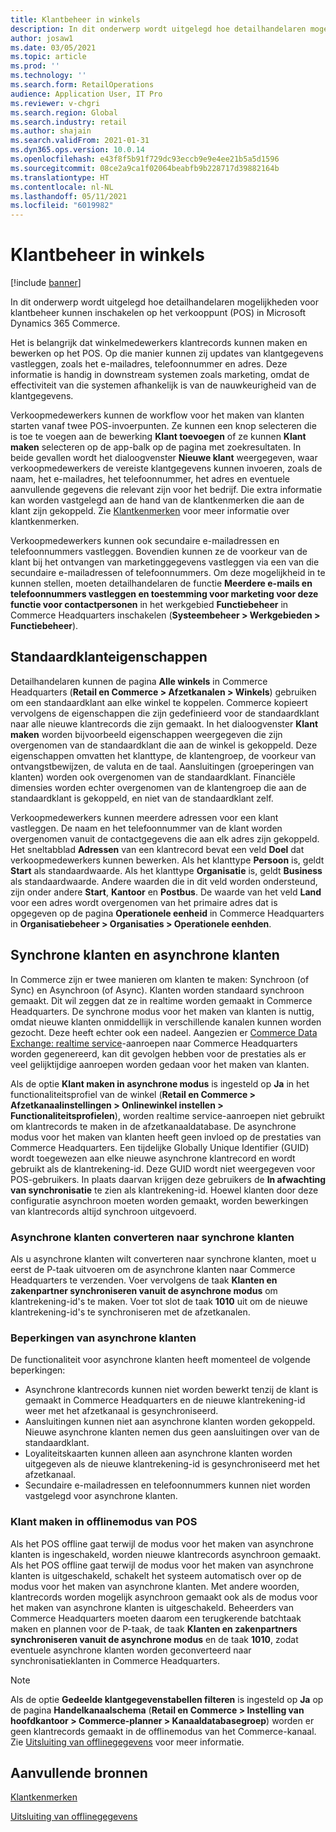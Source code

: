 ```yaml
---
title: Klantbeheer in winkels
description: In dit onderwerp wordt uitgelegd hoe detailhandelaren mogelijkheden voor klantbeheer kunnen inschakelen op het verkooppunt (POS) in Microsoft Dynamics 365 Commerce.
author: josaw1
ms.date: 03/05/2021
ms.topic: article
ms.prod: ''
ms.technology: ''
ms.search.form: RetailOperations
audience: Application User, IT Pro
ms.reviewer: v-chgri
ms.search.region: Global
ms.search.industry: retail
ms.author: shajain
ms.search.validFrom: 2021-01-31
ms.dyn365.ops.version: 10.0.14
ms.openlocfilehash: e43f8f5b91f729dc93eccb9e9e4ee21b5a5d1596
ms.sourcegitcommit: 08ce2a9ca1f02064beabfb9b228717d39882164b
ms.translationtype: HT
ms.contentlocale: nl-NL
ms.lasthandoff: 05/11/2021
ms.locfileid: "6019982"
---
```

# <a name="customer-management-in-stores"></a>Klantbeheer in winkels

[!include [banner](includes/banner.md)]

In dit onderwerp wordt uitgelegd hoe detailhandelaren mogelijkheden voor klantbeheer kunnen inschakelen op het verkooppunt (POS) in Microsoft Dynamics 365 Commerce.

Het is belangrijk dat winkelmedewerkers klantrecords kunnen maken en bewerken op het POS. Op die manier kunnen zij updates van klantgegevens vastleggen, zoals het e-mailadres, telefoonnummer en adres. Deze informatie is handig in downstream systemen zoals marketing, omdat de effectiviteit van die systemen afhankelijk is van de nauwkeurigheid van de klantgegevens.

Verkoopmedewerkers kunnen de workflow voor het maken van klanten starten vanaf twee POS-invoerpunten. Ze kunnen een knop selecteren die is toe te voegen aan de bewerking **Klant toevoegen** of ze kunnen **Klant maken** selecteren op de app-balk op de pagina met zoekresultaten. In beide gevallen wordt het dialoogvenster **Nieuwe klant** weergegeven, waar verkoopmedewerkers de vereiste klantgegevens kunnen invoeren, zoals de naam, het e-mailadres, het telefoonnummer, het adres en eventuele aanvullende gegevens die relevant zijn voor het bedrijf. Die extra informatie kan worden vastgelegd aan de hand van de klantkenmerken die aan de klant zijn gekoppeld. Zie [Klantkenmerken](dev-itpro/customer-attributes.md) voor meer informatie over klantkenmerken.

Verkoopmedewerkers kunnen ook secundaire e-mailadressen en telefoonnummers vastleggen. Bovendien kunnen ze de voorkeur van de klant bij het ontvangen van marketinggegevens vastleggen via een van die secundaire e-mailadressen of telefoonnummers. Om deze mogelijkheid in te kunnen stellen, moeten detailhandelaren de functie **Meerdere e-mails en telefoonnummers vastleggen en toestemming voor marketing voor deze functie voor contactpersonen** in het werkgebied **Functiebeheer** in Commerce Headquarters inschakelen (**Systeembeheer \> Werkgebieden \> Functiebeheer**).

## <a name="default-customer-properties"></a>Standaardklanteigenschappen

Detailhandelaren kunnen de pagina **Alle winkels** in Commerce Headquarters (**Retail en Commerce \> Afzetkanalen \> Winkels**) gebruiken om een standaardklant aan elke winkel te koppelen. Commerce kopieert vervolgens de eigenschappen die zijn gedefinieerd voor de standaardklant naar alle nieuwe klantrecords die zijn gemaakt. In het dialoogvenster **Klant maken** worden bijvoorbeeld eigenschappen weergegeven die zijn overgenomen van de standaardklant die aan de winkel is gekoppeld. Deze eigenschappen omvatten het klanttype, de klantengroep, de voorkeur van ontvangstbewijzen, de valuta en de taal. Aansluitingen (groeperingen van klanten) worden ook overgenomen van de standaardklant. Financiële dimensies worden echter overgenomen van de klantengroep die aan de standaardklant is gekoppeld, en niet van de standaardklant zelf.

Verkoopmedewerkers kunnen meerdere adressen voor een klant vastleggen. De naam en het telefoonnummer van de klant worden overgenomen vanuit de contactgegevens die aan elk adres zijn gekoppeld. Het sneltabblad **Adressen** van een klantrecord bevat een veld **Doel** dat verkoopmedewerkers kunnen bewerken. Als het klanttype **Persoon** is, geldt **Start** als standaardwaarde. Als het klanttype **Organisatie** is, geldt **Business** als standaardwaarde. Andere waarden die in dit veld worden ondersteund, zijn onder andere **Start**, **Kantoor** en **Postbus**. De waarde van het veld **Land** voor een adres wordt overgenomen van het primaire adres dat is opgegeven op de pagina **Operationele eenheid** in Commerce Headquarters in **Organisatiebeheer \> Organisaties \> Operationele eenhden**.

## <a name="sync-customers-and-async-customers"></a>Synchrone klanten en asynchrone klanten

In Commerce zijn er twee manieren om klanten te maken: Synchroon (of Sync) en Asynchroon (of Async). Klanten worden standaard synchroon gemaakt. Dit wil zeggen dat ze in realtime worden gemaakt in Commerce Headquarters. De synchrone modus voor het maken van klanten is nuttig, omdat nieuwe klanten onmiddellijk in verschillende kanalen kunnen worden gezocht. Deze heeft echter ook een nadeel. Aangezien er [Commerce Data Exchange: realtime service](dev-itpro/define-retail-channel-communications-cdx.md#realtime-service)-aanroepen naar Commerce Headquarters worden gegenereerd, kan dit gevolgen hebben voor de prestaties als er veel gelijktijdige aanroepen worden gedaan voor het maken van klanten.

Als de optie **Klant maken in asynchrone modus** is ingesteld op **Ja** in het functionaliteitsprofiel van de winkel (**Retail en Commerce \> Afzetkanaalinstellingen \> Onlinewinkel instellen \> Functionaliteitsprofielen**), worden realtime service-aanroepen niet gebruikt om klantrecords te maken in de afzetkanaaldatabase. De asynchrone modus voor het maken van klanten heeft geen invloed op de prestaties van Commerce Headquarters. Een tijdelijke Globally Unique Identifier (GUID) wordt toegewezen aan elke nieuwe asynchrone klantrecord en wordt gebruikt als de klantrekening-id. Deze GUID wordt niet weergegeven voor POS-gebruikers. In plaats daarvan krijgen deze gebruikers de **In afwachting van synchronisatie** te zien als klantrekening-id. Hoewel klanten door deze configuratie asynchroon moeten worden gemaakt, worden bewerkingen van klantrecords altijd synchroon uitgevoerd.

### <a name="convert-async-customers-to-sync-customers"></a>Asynchrone klanten converteren naar synchrone klanten

Als u asynchrone klanten wilt converteren naar synchrone klanten, moet u eerst de P-taak uitvoeren om de asynchrone klanten naar Commerce Headquarters te verzenden. Voer vervolgens de taak **Klanten en zakenpartner synchroniseren vanuit de asynchrone modus** om klantrekening-id's te maken. Voer tot slot de taak **1010** uit om de nieuwe klantrekening-id's te synchroniseren met de afzetkanalen.

### <a name="async-customer-limitations"></a>Beperkingen van asynchrone klanten

De functionaliteit voor asynchrone klanten heeft momenteel de volgende beperkingen:

- Asynchrone klantrecords kunnen niet worden bewerkt tenzij de klant is gemaakt in Commerce Headquarters en de nieuwe klantrekening-id weer met het afzetkanaal is gesynchroniseerd.
- Aansluitingen kunnen niet aan asynchrone klanten worden gekoppeld. Nieuwe asynchrone klanten nemen dus geen aansluitingen over van de standaardklant.
- Loyaliteitskaarten kunnen alleen aan asynchrone klanten worden uitgegeven als de nieuwe klantrekening-id is gesynchroniseerd met het afzetkanaal.
- Secundaire e-mailadressen en telefoonnummers kunnen niet worden vastgelegd voor asynchrone klanten.

### <a name="customer-creation-in-pos-offline-mode"></a>Klant maken in offlinemodus van POS

Als het POS offline gaat terwijl de modus voor het maken van asynchrone klanten is ingeschakeld, worden nieuwe klantrecords asynchroon gemaakt. Als het POS offline gaat terwijl de modus voor het maken van asynchrone klanten is uitgeschakeld, schakelt het systeem automatisch over op de modus voor het maken van asynchrone klanten. Met andere woorden, klantrecords worden mogelijk asynchroon gemaakt ook als de modus voor het maken van asynchrone klanten is uitgeschakeld. Beheerders van Commerce Headquarters moeten daarom een terugkerende batchtaak maken en plannen voor de P-taak, de taak **Klanten en zakenpartners synchroniseren vanuit de asynchrone modus** en de taak **1010**, zodat eventuele asynchrone klanten worden geconverteerd naar synchronisatieklanten in Commerce Headquarters.

> [!NOTE]
> Als de optie **Gedeelde klantgegevenstabellen filteren** is ingesteld op **Ja** op de pagina **Handelkanaalschema** (**Retail en Commerce \> Instelling van hoofdkantoor \> Commerce-planner \> Kanaaldatabasegroep**) worden er geen klantrecords gemaakt in de offlinemodus van het Commerce-kanaal. Zie [Uitsluiting van offlinegegevens](dev-itpro/implementation-considerations-cdx.md#offline-data-exclusion) voor meer informatie.

## <a name="additional-resources"></a>Aanvullende bronnen

[Klantkenmerken](dev-itpro/customer-attributes.md)

[Uitsluiting van offlinegegevens](dev-itpro/implementation-considerations-cdx.md#offline-data-exclusion)
